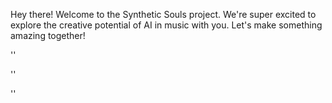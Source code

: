 Hey there! Welcome to the Synthetic Souls project. We're super excited to explore the creative potential of AI in music with you. Let's make something amazing together!


''

''

''
